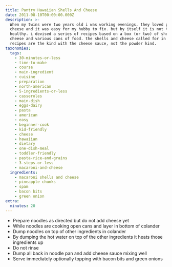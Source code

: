 ```yaml
---
title: Pantry Hawaiian Shells And Cheese
date: 2011-08-10T00:00:00.000Z
description: >-
  When my twins were two years old i was working evenings. they loved pasta and
  cheese and it was easy for my hubby to fix. but by itself it is not too
  healthy. i devised a series of recipes based on a box (or two) of shells and
  cheese and various cans of food. the shells and cheese called for in these
  recipes are the kind with the cheese sauce, not the powder kind.
taxonomies:
  tags:
    - 30-minutes-or-less
    - time-to-make
    - course
    - main-ingredient
    - cuisine
    - preparation
    - north-american
    - 5-ingredients-or-less
    - casseroles
    - main-dish
    - eggs-dairy
    - pasta
    - american
    - easy
    - beginner-cook
    - kid-friendly
    - cheese
    - hawaiian
    - dietary
    - one-dish-meal
    - toddler-friendly
    - pasta-rice-and-grains
    - 3-steps-or-less
    - macaroni-and-cheese
  ingredients:
    - macaroni shells and cheese
    - pineapple chunks
    - spam
    - bacon bits
    - green onion
extra:
  minutes: 20
---
```

 - Prepare noodles as directed but do not add cheese yet
 - While noodles are cooking open cans and layer in bottom of colander
 - Dump noodles on top of other ingredients in colander
 - By dumping the hot water on top of the other ingredients it heats those ingredients up
 - Do not rinse
 - Dump all back in noodle pan and add cheese sauce mixing well
 - Serve immediately optionally topping with bacon bits and green onions
